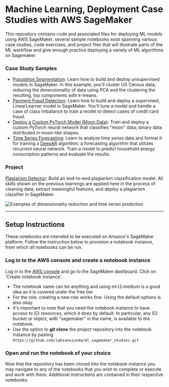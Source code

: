 # Machine Learning, Deployment Case Studies with AWS SageMaker

This repository contains code and associated files for deploying ML models using AWS SageMaker, several sample notebooks exist spanning various case studies, code exercises, and project files that will illustrate parts of the ML workflow and give enough practice deploying a variety of ML algorithms on Sagemaker.

### Case Study Samples

* [Population Segmentation](./Population_Segmentation): Learn how to build and deploy unsupervised models in SageMaker. In this example, you'll cluster US Census data; reducing the dimensionality of data using PCA and the clustering the resulting, top components with k-means.
* [Payment Fraud Detection](./Payment_Fraud_Detection): Learn how to build and deploy a supervised, LinearLearner model in SageMaker. You'll tune a model and handle a case of class imbalance to train a model to detect cases of credit card fraud.
* [Deploy a Custom PyTorch Model (Moon Data)](./Moon_Data): Train and deploy a custom PyTorch neural network that classifies "moon" data; binary data distributed in moon-like shapes.
* [Time Series Forecasting](./Time_Series_Forecasting): Learn to analyze time series data and format it for training a [DeepAR](https://docs.aws.amazon.com/sagemaker/latest/dg/deepar.html) algorithm; a forecasting algorithm that utilizes recurrent neural network. Train a model to predict household energy consumption patterns and evaluate the results.

### Project

[Plagiarism Detector](./Project_Plagiarism_Detection): Build an end-to-end plagiarism classification model. All skills shown on the previous learnings are applied here in the process of cleaning data, extract meaningful features, and deploy a plagiarism classifier in SageMaker.

![Examples of dimensionality reduction and time series prediction](./Time_Series_Forecasting/notebook_ims/example_applications.png)

---

## Setup Instructions

These notebooks are intended to be executed on Amazon's SageMaker platform. Follow the instruction below to provision a notebook instance, from which all notebooks can be run.

### Log in to the AWS console and create a notebook instance

Log in to the [AWS console](https://console.aws.amazon.com) and go to the SageMaker dashboard. Click on 'Create notebook instance'.
* The notebook name can be anything and using ml.t2.medium is a good idea as it is covered under the free tier. 
* For the role, creating a new role works fine. Using the default options is also okay. 
* It's important to note that you need the notebook instance to have access to S3 resources, which it does by default. In particular, any S3 bucket or object, with “sagemaker" in the name, is available to the notebook.
* Use the option to **git clone** the project repository into the notebook instance by pasting `https://github.com/iahsanujunda/ml_sagemaker_studies.git`

### Open and run the notebook of your choice

Now that the repository has been cloned into the notebook instance you may navigate to any of the notebooks that you wish to complete or execute and work with them. Additional instructions are contained in their respective notebooks.
